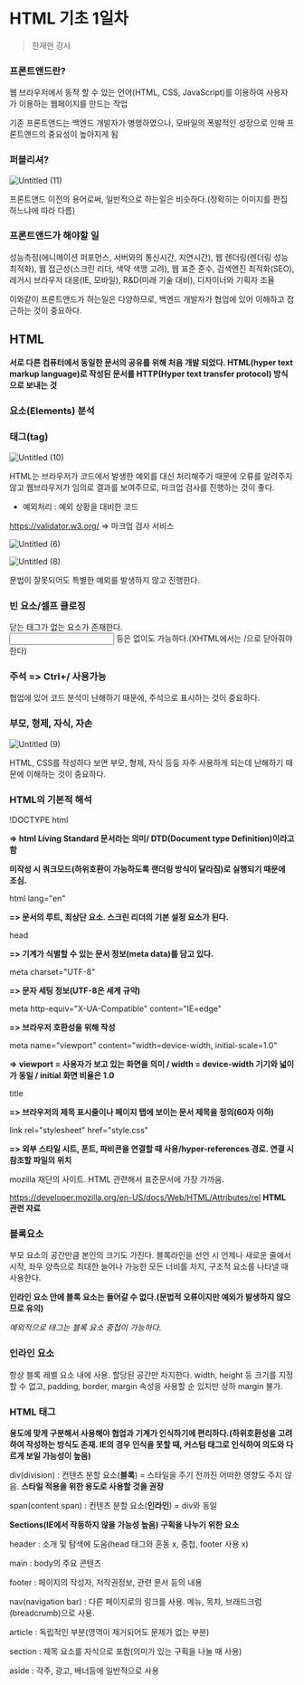 # HTML 기초 1일차
> 한재현 강사

### 프론트앤드란?

웹 브라우저에서 동작 할 수 있는 언어(HTML, CSS, JavaScript)를 이용하여 사용자가 이용하는 웹페이지를 만드는 작업

기존 프론트앤드는 백엔드 개발자가 병행하였으나, 모바일의 폭발적인 성장으로 인해 프론트앤드의 중요성이 높아지게 됨

### **퍼블리셔?**

![Untitled (11)](https://github.com/YoHanKi/BootCamp/assets/139758405/8424b97a-f9d4-42c8-a590-1b794c6adb82)


프론트앤드 이전의 용어로써, 일반적으로 하는일은 비슷하다.(정확히는 이미지를 편집하느냐에 따라 다름)

### **프론트앤드가 해야할 일**

성능측정(에니메이션 퍼포먼스, 서버와의 통신시간, 지연시간), 웹 렌더링(렌더링 성능 최적화), 웹 접근성(스크린 리더, 색약 색맹 고려), 웹 표준 준수, 검색엔진 최적화(SEO), 레거시 브라우저 대응(IE, 모바일), R&D(미래 기술 대비), 디자이너와 기획자 조율

이와같이 프론트앤드가 하는일은 다양하므로, 백엔드 개발자가 협업에 있어 이해하고 접근하는 것이 중요하다.

## **HTML**

**서로 다른 컴퓨터에서 동일한 문서의 공유를 위해 처음 개발 되었다. HTML(hyper text markup language)로 작성된 문서를 HTTP(Hyper text transfer protocol) 방식으로 보내는 것**

### 요소(Elements) 분석

### 태그(tag)

![Untitled (10)](https://github.com/YoHanKi/BootCamp/assets/139758405/af2daef4-9d15-488a-aba5-4e6acbfe0fd3)


HTML는 브라우저가 코드에서 발생한 예외를 대신 처리해주기 때문에 오류를 알려주지 않고 웹브라우저가 임의로 결과를 보여주므로, 마크업 검사를 진행하는 것이 좋다.

- 예외처리 : 예외 상황을 대비한 코드

https://validator.w3.org/ => 마크업 검사 서비스

![Untitled (6)](https://github.com/YoHanKi/BootCamp/assets/139758405/ae346230-e19f-4194-bf12-8e8f282d2c4a)


![Untitled (8)](https://github.com/YoHanKi/BootCamp/assets/139758405/a87aac56-7119-4b5c-a912-2f35ff71c90f)

문법이 잘못되어도 특별한 예외를 발생하지 않고 진행한다.

### **빈 요소/셀프 클로징**

닫는 태그가 없는 요소가 존재한다.<br><input><img> 등은 없이도 가능하다.(XHTML에서는 /으로 닫아줘야한다)

### **주석 => Ctrl+/ 사용가능**

협업에 있어 코드 분석이 난해하기 때문에, 주석으로 표시하는 것이 중요하다.

### **부모, 형제, 자식, 자손**

![Untitled (9)](https://github.com/YoHanKi/BootCamp/assets/139758405/2a67848d-3fdd-4ada-a166-78195eb6a2ad)


HTML, CSS를 작성하다 보면 부모, 형제, 자식 등등 자주 사용하게 되는데 난해하기 때문에 이해하는 것이 중요하다.

### **HTML의 기본적 해석**

!DOCTYPE html

**=> html Living Standard 문서라는 의미/ DTD(Document type Definition)이라고 함**

**미작성 시 쿼크모드(하위호환이 가능하도록 랜더링 방식이 달라짐)로 실행되기 때문에 조심.**

html lang="en"

**=> 문서의 루트, 최상단 요소. 스크린 리더의 기본 설정 요소가 된다.**

head

**=> 기계가 식별할 수 있는 문서 정보(meta data)를 담고 있다.**

meta charset="UTF-8"

**=> 문자 세팅 정보(UTF-8은 세계 규약)**

meta http-equiv="X-UA-Compatible" content="IE=edge"

**=> 브라우저 호환성을 위해 작성**

meta name="viewport" content="width=device-width, initial-scale=1.0"

**=> viewport = 사용자가 보고 있는 화면을 의미 / width = device-width 기기와 넓이가 동일 / initial 화면 비율은 1.0**

title

**=> 브라우저의 제목 표시줄이나 페이지 탭에 보이는 문서 제목을 정의(60자 이하)**

link rel="stylesheet" href="style.css"

**=> 외부 스타일 시트, 폰트, 파비콘을 연결할 때 사용/hyper-references 경로. 연결 시 참조할 파일의 위치**


mozilla 재단의 사이트. HTML 관련해서 표준문서에 가장 가까움.

https://developer.mozilla.org/en-US/docs/Web/HTML/Attributes/rel **HTML 관련 자료**

### **블록요소**

부모 요소의 공간만큼 본인의 크기도 가진다. 블록라인을 선언 시 언제나 새로운 줄에서 시작, 좌우 양측으로 최대한 늘어나 가능한 모든 너비를 차지, 구조적 요소를 나타낼 때 사용한다.

**인라인 요소 안에 블록 요소는 들어갈 수 없다.(문법적 오류이지만 예외가 발생하지 않으므로 유의)**

*예외적으로 <a> 태그는 블록 요소 중첩이 가능하다.*

### **인라인 요소**

항상 블록 레벨 요소 내에 사용. 할당된 공간만 차지한다. width, height 등 크기를 지정할 수 없고, padding, border, margin 속성을 사용할 순 있지만 상하 margin 불가.

### **HTML 태그**

**용도에 맞게 구분해서 사용해야 협업과 기계가 인식하기에 편리하다.(하위호환성을 고려하여 작성하는 방식도 존재. IE의 경우 인식을 못할 때, 커스텀 태그로 인식하여 의도와 다르게 보일 가능성이 높음)**

div(division) : 컨텐츠 분할 요소(**블록**) = 스타일을 주기 전까진 어떠한 영향도 주지 않음. **스타일 적용을 위한 용도로 사용할 것을 권장**

span(content span) : 컨텐츠 분할 요소(**인라인**) = div와 동일

**Sections(IE에서 작동하지 않을 가능성 높음) 구획을 나누기 위한 요소**

header : 소개 및 탐색에 도움(head 태그와 혼동 x, 중첩, footer 사용 x)

main : body의 주요 콘텐츠

footer : 페이지의 작성자, 저작권정보, 관련 문서 등의 내용

nav(navigation bar) : 다른 페이지로의 링크를 사용. 메뉴, 목차, 브래드크럼(breadcrumb)으로 사용.

article : 독립적인 부분(영역이 제거되어도 문제가 없는 부분)

section : 제목 요소를 자식으로 포함(의미가 있는 구획을 나눌 때 사용)

aside : 각주, 광고, 배너등에 일반적으로 사용
